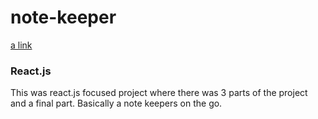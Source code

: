 # note-keeper

[a link](https://note-keeper-740f0.web.app/)

### React.js
This was react.js focused project where there was 3 parts of the project and a final part. Basically a note keepers on the go.

